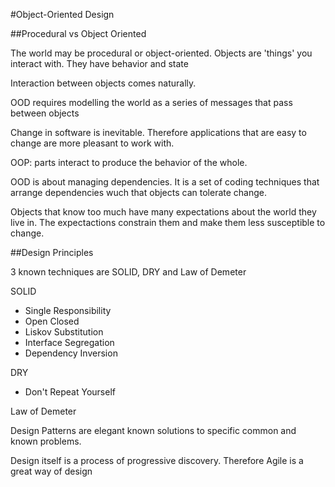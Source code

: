 #Object-Oriented Design

##Procedural vs Object Oriented

The world may be procedural or object-oriented. Objects are 'things' you interact with. They have behavior and state

Interaction between objects comes naturally. 

OOD requires modelling the world as a series of messages that pass between objects

Change in software is inevitable. Therefore applications that are easy to change are more pleasant to work with.

OOP: parts interact to produce the behavior of the whole.

OOD is about managing dependencies. It is a set of coding techniques that arrange dependencies wuch that objects can tolerate change. 

Objects that know too much have many expectations about the world they live in. The expectactions constrain them and make them less susceptible to change. 

##Design Principles

3 known techniques are SOLID, DRY and Law of Demeter

SOLID
- Single Responsibility
- Open Closed
- Liskov Substitution
- Interface Segregation
- Dependency Inversion

DRY
- Don't Repeat Yourself

Law of Demeter

Design Patterns are elegant known solutions to specific common and known problems. 

Design itself is a process of progressive discovery. Therefore Agile is a great way of design